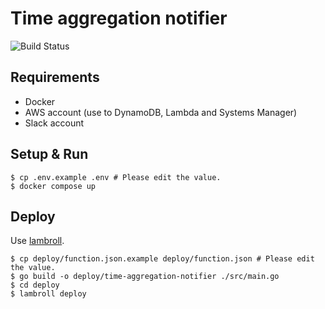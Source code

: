 # Time aggregation notifier

![Build Status](https://github.com/gotoeveryone/time-aggregation-notifier/workflows/Build/badge.svg)

## Requirements

- Docker
- AWS account (use to DynamoDB, Lambda and Systems Manager)
- Slack account

## Setup & Run

```console
$ cp .env.example .env # Please edit the value.
$ docker compose up
```

## Deploy

Use [lambroll](https://github.com/fujiwara/lambroll).

```console
$ cp deploy/function.json.example deploy/function.json # Please edit the value.
$ go build -o deploy/time-aggregation-notifier ./src/main.go
$ cd deploy
$ lambroll deploy
```
